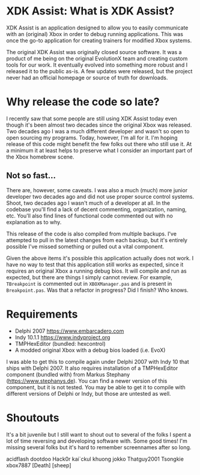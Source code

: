 # XDK Assist: What is XDK Assist?

XDK Assist is an application designed to allow you to easily communicate with an (original) Xbox in order to debug running applications. This was once the go-to application for creating trainers for modified Xbox systems.

The original XDK Assist was originally closed source software. It was a product of me being on the original EvolutionX team and creating custom tools for our work. It eventually evolved into something more robust and I released it to the public as-is. A few updates were released, but the project never had an official homepage or source of truth for downloads.

# Why release the code so late?

I recently saw that some people are still using XDK Assist today even though it's been almost two decades since the original Xbox was released. Two decades ago I was a much different developer and wasn't so open to open sourcing my programs. Today, however, I'm all for it. I'm hoping release of this code might benefit the few folks out there who still use it. At a minimum it at least helps to preserve what I consider an important part of the Xbox homebrew scene.

## Not so fast...

There are, however, some caveats. I was also a much (much) more junior developer two decades ago and did not use proper source control systems. Shoot, two decades ago I wasn't much of a developer at all. In the codebase you'll find a lack of decent commenting, organization, naming, etc. You'll also find lines of functional code commented out with no explanation as to why.

This release of the code is also compiled from multiple backups. I've attempted to pull in the latest changes from each backup, but it's entirely possible I've missed something or pulled out a vital component.

Given the above items it's possible this application actually does not work. I have no way to test that this application still works as expected, since it requires an original Xbox a running debug bios. It will compile and run as expected, but there are things I simply cannot review. For example, `TBreakpoint` is commented out in `XBOXManager.pas` and is present in `Breakpoint.pas`. Was that a refactor in progress? Did I finish? Who knows.

# Requirements

* Delphi 2007 <https://www.embarcadero.com>
* Indy 10.1.1 <https://www.indyproject.org>
* TMPHexEditor (bundled: hexcontrol)
* A modded original Xbox with a debug bios loaded (i.e. EvoX)

I was able to get this to compile again under Delphi 2007 with Indy 10 that ships with Delphi 2007. It also requires installation of a TMPHexEditor component (bundled with) from Markus Stephany (<https://www.stephanys.de>). You can find a newer version of this component, but it is not tested. You may be able to get it to compile with different versions of Delphi or Indy, but those are untested as well.

# Shoutouts

It's a bit juvenile but I still want to shout out to several of the folks I spent a lot of time reversing and developing software with. Some good times! I'm missing several folks but it's hard to remember screennames after so long.

acidflash
dootdoo
Hack0r
kai`ckul
khuong
jokko
Thatguy2001
Tsongkie
xbox7887
[Death]
[sheep]
